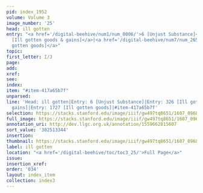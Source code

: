 ```yaml
---
pid: index_1952
volume: Volume 3
image_number: '25'
head: ill gotten
entry: "<a href='/digital-beehive/num1/num_0006/'>6 [Unjust Substance]</a>|<a href='/digital-beehive/num2/num_0375/'>326
  [Ill gotten goods & gains]</a>|<a href='/digital-beehive/num7/num_2652/'>1727 [Ill
  gotten goods]</a>"
topic:
first_letter: I/J
page:
add:
xref:
see:
index:
item: "#item-417a65b7f"
unparsed:
line: 'Head: ill gotten|Entry: 6 [Unjust Substance]|Entry: 326 [Ill gotten goods &
  gains]|Entry: 1727 [Ill gotten goods]|#item-417a65b7f'
selection: https://stacks.stanford.edu/image/iiif/gw497tq8651/1607_0968/143,3344,680,184/full/0/default.jpg
full_image: https://stacks.stanford.edu/image/iiif/gw497tq8651/1607_0968/full/full/0/default.jpg
annotation_uri: http://dev.llgc.org.uk/annotation/1559662815607
sort_value: '302513344'
insertion:
thumbnail: https://stacks.stanford.edu/image/iiif/gw497tq8651/1607_0968/143,3344,680,184/150,/0/default.jpg
label: ill gotten
location: "<a href='/digital-beehive/toc/toc3_25/'>Full Page</a>"
issue:
insertion_xref:
order: '034'
layout: index_item
collection: index3
---
```

